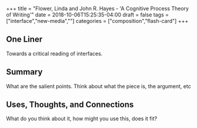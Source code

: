 +++
title = "Flower, Linda and John R. Hayes - 'A Cognitive Process Theory of Writing'"
date = 2018-10-06T15:25:35-04:00
draft = false
tags = ["interface","new-media",""]
categories = ["composition","flash-card"]
+++
## One Liner
Towards a critical reading of interfaces.


## Summary
What are the salient points. Think about what the piece is, the argument, etc

## Uses, Thoughts, and Connections
What do you think about it, how might you use this, does it fit?
